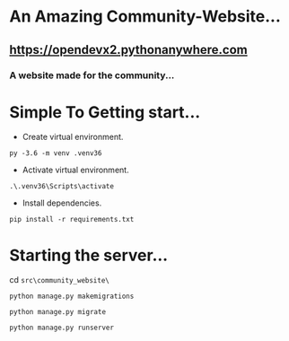 # An Amazing Community-Website...
## <a href="https://opendevx2.pythonanywhere.com/">https://opendevx2.pythonanywhere.com</a>
### A website made for the community...

# Simple To Getting start...

* Create virtual environment.

`py -3.6 -m venv .venv36`

* Activate virtual environment.

`.\.venv36\Scripts\activate`

* Install dependencies.

`pip install -r requirements.txt`

# Starting the server...
cd `src\community_website\`

`python manage.py makemigrations`

`python manage.py migrate`

`python manage.py runserver`


